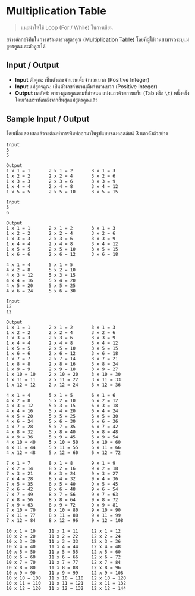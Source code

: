 # Multiplication Table
> แนะนำให้ใช้ Loop (For / While) ในการเขียน

สร้างอัลกอริทึมในการสร้างตารางสูตรคูณ (Multiplication Table) โดยที่ผู้ใช้งานสามารถระบุแม่สูตรคูณและตัวคูณได้

## Input / Output
- **Input** ตัวคูณ: เป็นตัวเลขจำนวนเต็มจำนวนบวก (Positive Integer)
- **Input** แม่สูตรคูณ: เป็นตัวเลขจำนวนเต็มจำนวนบวก (Positive Integer)
- **Output** ผลลัพธ์: ตารางสูตรคูณตามที่กำหนด แบ่งแถวด้วยการแท็บ (Tab หรือ `\t`) หนึ่งครั้ง โดยเว้นบรรทัดหลังจากสิ้นสุดแม่สูตรคูณแล้ว

## Sample Input / Output
โดยเมื่อแสดงผลแล้วจะต้องทำการพิมพ์ออกมาในรูปแบบของคอลลัมน์ 3 แถวดังตัวอย่าง

```text
Input
3
5

Output
1 x 1 = 1       2 x 1 = 2       3 x 1 = 3
1 x 2 = 2       2 x 2 = 4       3 x 2 = 6
1 x 3 = 3       2 x 3 = 6       3 x 3 = 9
1 x 4 = 4       2 x 4 = 8       3 x 4 = 12
1 x 5 = 5       2 x 5 = 10      3 x 5 = 15
```

```text
Input
5
6

Output
1 x 1 = 1       2 x 1 = 2       3 x 1 = 3
1 x 2 = 2       2 x 2 = 4       3 x 2 = 6
1 x 3 = 3       2 x 3 = 6       3 x 3 = 9
1 x 4 = 4       2 x 4 = 8       3 x 4 = 12
1 x 5 = 5       2 x 5 = 10      3 x 5 = 15
1 x 6 = 6       2 x 6 = 12      3 x 6 = 18

4 x 1 = 4       5 x 1 = 5
4 x 2 = 8       5 x 2 = 10
4 x 3 = 12      5 x 3 = 15
4 x 4 = 16      5 x 4 = 20
4 x 5 = 20      5 x 5 = 25
4 x 6 = 24      5 x 6 = 30
```

```text
Input
12
12

Output
1 x 1 = 1       2 x 1 = 2       3 x 1 = 3
1 x 2 = 2       2 x 2 = 4       3 x 2 = 6
1 x 3 = 3       2 x 3 = 6       3 x 3 = 9
1 x 4 = 4       2 x 4 = 8       3 x 4 = 12
1 x 5 = 5       2 x 5 = 10      3 x 5 = 15
1 x 6 = 6       2 x 6 = 12      3 x 6 = 18
1 x 7 = 7       2 x 7 = 14      3 x 7 = 21
1 x 8 = 8       2 x 8 = 16      3 x 8 = 24
1 x 9 = 9       2 x 9 = 18      3 x 9 = 27
1 x 10 = 10     2 x 10 = 20     3 x 10 = 30
1 x 11 = 11     2 x 11 = 22     3 x 11 = 33
1 x 12 = 12     2 x 12 = 24     3 x 12 = 36

4 x 1 = 4       5 x 1 = 5       6 x 1 = 6
4 x 2 = 8       5 x 2 = 10      6 x 2 = 12
4 x 3 = 12      5 x 3 = 15      6 x 3 = 18
4 x 4 = 16      5 x 4 = 20      6 x 4 = 24
4 x 5 = 20      5 x 5 = 25      6 x 5 = 30
4 x 6 = 24      5 x 6 = 30      6 x 6 = 36
4 x 7 = 28      5 x 7 = 35      6 x 7 = 42
4 x 8 = 32      5 x 8 = 40      6 x 8 = 48
4 x 9 = 36      5 x 9 = 45      6 x 9 = 54
4 x 10 = 40     5 x 10 = 50     6 x 10 = 60
4 x 11 = 44     5 x 11 = 55     6 x 11 = 66
4 x 12 = 48     5 x 12 = 60     6 x 12 = 72

7 x 1 = 7       8 x 1 = 8       9 x 1 = 9
7 x 2 = 14      8 x 2 = 16      9 x 2 = 18
7 x 3 = 21      8 x 3 = 24      9 x 3 = 27
7 x 4 = 28      8 x 4 = 32      9 x 4 = 36
7 x 5 = 35      8 x 5 = 40      9 x 5 = 45
7 x 6 = 42      8 x 6 = 48      9 x 6 = 54
7 x 7 = 49      8 x 7 = 56      9 x 7 = 63
7 x 8 = 56      8 x 8 = 64      9 x 8 = 72
7 x 9 = 63      8 x 9 = 72      9 x 9 = 81
7 x 10 = 70     8 x 10 = 80     9 x 10 = 90
7 x 11 = 77     8 x 11 = 88     9 x 11 = 99
7 x 12 = 84     8 x 12 = 96     9 x 12 = 108

10 x 1 = 10     11 x 1 = 11     12 x 1 = 12
10 x 2 = 20     11 x 2 = 22     12 x 2 = 24
10 x 3 = 30     11 x 3 = 33     12 x 3 = 36
10 x 4 = 40     11 x 4 = 44     12 x 4 = 48
10 x 5 = 50     11 x 5 = 55     12 x 5 = 60
10 x 6 = 60     11 x 6 = 66     12 x 6 = 72
10 x 7 = 70     11 x 7 = 77     12 x 7 = 84
10 x 8 = 80     11 x 8 = 88     12 x 8 = 96
10 x 9 = 90     11 x 9 = 99     12 x 9 = 108
10 x 10 = 100   11 x 10 = 110   12 x 10 = 120
10 x 11 = 110   11 x 11 = 121   12 x 11 = 132
10 x 12 = 120   11 x 12 = 132   12 x 12 = 144
```
